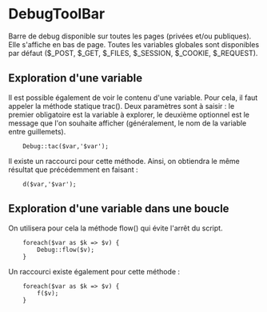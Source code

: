DebugToolBar
============

Barre de debug disponible sur toutes les pages (privées et/ou publiques). Elle s'affiche en bas de page.
Toutes les variables globales sont disponibles par défaut ($_POST, $_GET, $_FILES, $_SESSION, $_COOKIE, $_REQUEST).

Exploration d'une variable
--------------------------

Il est possible également de voir le contenu d'une variable. Pour cela, il faut appeler la méthode statique trac().
Deux paramètres sont à saisir : le premier obligatoire est la variable à explorer, le deuxième optionnel est le message
que l'on souhaite afficher (généralement, le nom de la variable entre guillemets).

        Debug::tac($var,'$var');
        
Il existe un raccourci pour cette méthode. Ainsi, on obtiendra le même résultat que précédemment en faisant :
    
        d($var,'$var');
        

Exploration d'une variable dans une boucle
------------------------------------------

On utilisera pour cela la méthode flow() qui évite l'arrêt du script.

        foreach($var as $k => $v) {
            Debug::flow($v);
        }
        

Un raccourci existe également pour cette méthode :

        foreach($var as $k => $v) {
            f($v);
        }
